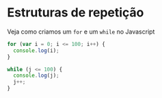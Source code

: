 # Estruturas de repetição

Veja como criamos um `for` e um `while` no Javascript

```javascript
for (var i = 0; i <= 100; i++) {
  console.log(i);
}

while (j <= 100) {
  console.log(j);
  j++;
}
```
